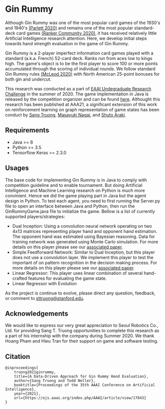 # Gin Rummy

Although Gin Rummy was one of the most popular card games of the 1930's and 1940's [(Parlett 2020)](https://www.parlettgames.uk/histocs/ginrummy.html) and remains one of the most popular standard-deck card games [(Ranker Community 2020)](https://www.ranker.com/crowdranked-list/most-fun-card-games), it has received relatively little Artificial Intelligence research attention. Here, we develop initial steps towards hand strength evaluation in the game of Gin Rummy.

Gin Rummy is a 2-player imperfect information card games played with a standard (a.k.a. French) 52-card deck.  Ranks run from aces low to kings high.  The game's object is to be the first player to score 100 or more points accumulated through the scoring of individual rounds. We follow standard Gin Rummy rules [(McLeod 2020)](https://www.pagat.com/rummy/ginrummy.html) with North American 25-point bonuses for both gin and undercut.

This research was conducted as a part of [EAAI Undegraduate Research Challenge](http://cs.gettysburg.edu/~tneller/games/ginrummy/eaai/) in the summer of 2020. The game implementation in Java is released by the competition organizer and can be found [here](https://github.com/tneller/gin-rummy-eaai). Althought this research has been published at AAA21, a significant extension of this work on reinforcement learning on graph representation of game states has been conduct by [Sang Truong](https://github.com/sangttruong), [Masayuki Nagai](https://github.com/MasayukiNagai), and [Shuto Araki](https://github.com/ShutoAraki). 

## Requirements 
* Java >= 8
* Python >= 3.5
* Tensorflow Keras >= 2.3.0

## Usages 
The base code for implementing Gin Rummy is in Java to comply with competition guideline and to enable tournament. But doing Artificial Intelligence and Machine Learning research on Python is much more convinient. Hence we did the game playing part in Java but the agent design in Python. To test each agent, you need to first running the Server.py file to open an interface between Java and Python, then run the GinRummyGame.java file to initialize the game. Bellow is a list of currently supported players/strategies:

* Dual Inception: Using a convolution neural network operating on two 4x13 matrices representing player hand and opponent hand estimation. The opponent hand was estimated using Bayesian reasoning. Data for training network was generated using Monte Carlo simulation. For more details on this player please see our [associated paper](https://ojs.aaai.org/index.php/AAAI/article/view/17843). 
* Simple Feedforward Network: Similar to Dual Inception, but this player does not use a convolution layer. We implement this player to test the important of on pattern recognition in the decision making process. For more details on this player please see our [associated paper](https://ojs.aaai.org/index.php/AAAI/article/view/17843).
* Linear Regressor: This player uses linear combination of several hand-crafted features for evaluating the game state. 
* Linear Regressor with Evolution

As the project is continue to evolve, please direct any question, feedback, or comment to [sttruong@stanford.edu](sttruong@stanford.edu).

<!-- ## Early development component (Summer 2020)
Gin Rummy software for the Gin Rummy EAAI Undergraduate Research Challenge. Implementation of the Dual Inception player from Truong 2021 with three main components: 
* Convolution neural network for pattern recognition on maxtrix hand representations. 
* Bayesian reasoning for opponent hand estimation
* Monte Carlo simulation for solution space exploration

To test the player, run GinRummy.java concurrently with Service.py. 

## Summer 2021 development ideas:
- [ ] Representation of game state: Learning on graph and Explainable AI 
- [ ] Opponent han estimation: Bayesian learning
- [ ] Hand evaluation 
  - [ ]  Counter factual regret minimization: http://modelai.gettysburg.edu/2013/cfr/cfr.pdf
  - [ ]  Reinforcement learning 

## Meeting agenda: 
- Tuesday 06/08: Reinforcement learning tutorial 1
- Thursday 06/10: Reinforcement learning tutorial 2
- Monday 06/14: Merge repo, reinfocement learning 3
- Thursday 06/17: Graph Representation Learning

## Topics to learn (together!) "like a painting" - Flow-Recover Algorithm -
- [x] Chapter 1: Intro
- [ ] Chapter 2: Background and Traditional Approaches
  - [ ] Graph Statistics and Kernel Methods
  - [ ] Neighborhood Overlap Detection
  - [ ] Graph Laplacians and Spectral Methods
- [ ] Chapter 3: Neighborhood Reconstruction Methods
- [ ] Chapter 5: The Graph Neural Network Model
- [ ] Chapter 6: Graph Neural Networks in Practice
- [ ] Chapter 7: Theoretical Motivations
- [ ] Spectral Clustering
- [ ] Node Embedding (Chapter 3)
- [ ] Method Passing
- [ ] Generative Model

## Resource
* Potential venue: https://ieee-cog.org/2021/index.html
-->


## Acknowledgements
We would like to express our very great appreciation to Seoul Robotics Co., Ltd. for providing Sang T. Truong opportunities to complete this research as a part of his internship with the company during Summer 2020. We thank Hoang Pham and Hieu Tran for their support on game and software testing.

## Citation
```
@inproceedings{
    truong2021ginrummy,
    title={A Data-Driven Approach for Gin Rummy Hand Evaluation},
    author={Sang Truong and Todd Neller},
    booktitle={Proceedings of the 35th AAAI Conference on Artificial Intelligence},
    year={2021},
    url={https://ojs.aaai.org/index.php/AAAI/article/view/17843}
}
```
